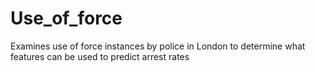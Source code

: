# Use_of_force
Examines use of force instances by police in London to determine what features can be used to predict arrest rates
